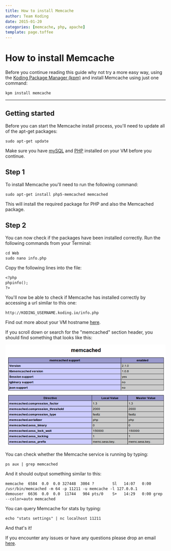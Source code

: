```yaml
---
title: How to install Memcache
author: Team Koding
date: 2015-01-20
categories: [memcache, php, apache]
template: page.toffee
---
```


# How to install Memcache

Before you continue reading this guide why not try a more easy way, using the [Koding Package Manager (kpm)](http://learn.koding.com/guides/getting-started-kpm/) and install Memcache using just one command:

```
kpm install memcache
```

***

## Getting started

Before you can start the Memcache install process, you'll need to update all of the apt-get packages:

```
sudo apt-get update
```

Make sure you have [mySQL](http://learn.koding.com/guides/installing-mysql) and [PHP](http://learn.koding.com/guides/installing-php) installed on your VM before you continue.

## Step 1

To install Memcache you'll need to run the following command:

```
sudo apt-get install php5-memcached memcached
```

This will install the required package for PHP and also the Memcached package.

## Step 2

You can now check if the packages have been installed correctly. Run the following commands from your Terminal:

```
cd Web
sudo nano info.php
```

Copy the following lines into the file:

```
<?php
phpinfo();
?>
```

You'll now be able to check if Memcache has installed correctly by accessing a url similar to this one:

```
http://KODING_USERNAME.koding.io/info.php
```

Find out more about your VM hostname [here](http://learn.koding.com/faq/vm-hostname/).

If you scroll down or search for the "memcached" section header, you should find something that looks like this:

![memcache](php_info.png)

You can check whether the Memcache service is running by typing:

```
ps aux | grep memcached
```

And it should output something similar to this:

```
memcache  6584  0.0  0.0 327448  3004 ?        Sl   14:07   0:00 /usr/bin/memcached -m 64 -p 11211 -u memcache -l 127.0.0.1
demouser  6636  0.0  0.0  11744   904 pts/0    S+   14:29   0:00 grep --color=auto memcached
```

You can query Memcache for stats by typing:

```
echo "stats settings" | nc localhost 11211
```

And that's it!

If you encounter any issues or have any questions please drop an email [here](mailto:support@koding.com).